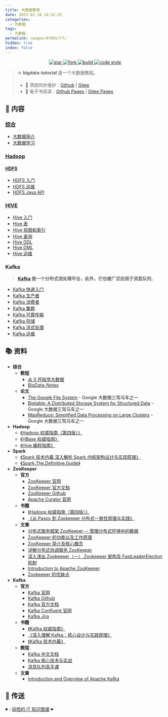 ```yaml
---
title: 大数据教程
date: 2023-02-10 14:52:25
categories:
  - 大数据
tags:
  - 大数据
permalink: /pages/0789a777/
hidden: true
index: false
---
```


<p align="center">

  <a href="https://github.com/dunwu/bigdata-tutorial">
      <img alt="star" class="no-zoom" src="https://img.shields.io/github/stars/dunwu/bigdata-tutorial?style=for-the-badge">
  </a>

  <a href="https://github.com/dunwu/bigdata-tutorial">
      <img alt="fork" class="no-zoom" src="https://img.shields.io/github/forks/dunwu/bigdata-tutorial?style=for-the-badge">
  </a>

  <a href="https://github.com/dunwu/bigdata-tutorial/commits/master">
      <img alt="build" class="no-zoom" src="https://img.shields.io/github/actions/workflow/status/dunwu/bigdata-tutorial/deploy.yml?style=for-the-badge">
  </a>

  <a href="https://creativecommons.org/licenses/by-nc-sa/4.0/deed.zh">
      <img alt="code style" class="no-zoom" src="https://img.shields.io/github/license/dunwu/bigdata-tutorial?style=for-the-badge">
  </a>

</p>

> ☕ **bigdata-tutorial** 是一个大数据教程。
>
> - 🔁 项目同步维护：[Github](https://github.com/dunwu/bigdata-tutorial/) | [Gitee](https://gitee.com/turnon/bigdata-tutorial/)
> - 📖 电子书阅读：[Github Pages](https://dunwu.github.io/bigdata-tutorial/) | [Gitee Pages](http://turnon.gitee.io/bigdata-tutorial/)

## 📖 内容

### [综合](00.综合)

- [大数据简介](00.综合/01.大数据简介.md)
- [大数据学习](00.综合/02.大数据学习.md)

### [Hadoop](01.hadoop)

#### [HDFS](01.hadoop/01.hdfs)

- [HDFS 入门](01.hadoop/01.hdfs/01.HDFS入门.md)
- [HDFS 运维](01.hadoop/01.hdfs/02.HDFS运维.md)
- [HDFS Java API](01.hadoop/01.hdfs/03.HDFSJavaApi.md)

### [HIVE](02.hive)

- [Hive 入门](02.hive/01.Hive入门.md)
- [Hive 表](02.hive/02.Hive表.md)
- [Hive 视图和索引](02.hive/03.Hive视图和索引.md)
- [Hive 查询](02.hive/04.Hive查询.md)
- [Hive DDL](02.hive/05.HiveDDL.md)
- [Hive DML](02.hive/06.HiveDML.md)
- [Hive 运维](02.hive/07.Hive运维.md)

### Kafka

> **[Kafka](https://dunwu.github.io/waterdrop/pages/260fb327/) 是一个分布式流处理平台，此外，它也被广泛应用于消息队列**。

- [Kafka 快速入门](https://dunwu.github.io/waterdrop/pages/838a5f6a/)
- [Kafka 生产者](https://dunwu.github.io/waterdrop/pages/f49f3bd2/)
- [Kafka 消费者](https://dunwu.github.io/waterdrop/pages/4952bbd2/)
- [Kafka 集群](https://dunwu.github.io/waterdrop/pages/32977605/)
- [Kafka 可靠传输](https://dunwu.github.io/waterdrop/pages/4c187841/)
- [Kafka 存储](https://dunwu.github.io/waterdrop/pages/4d7aaaa2/)
- [Kafka 流式处理](https://dunwu.github.io/waterdrop/pages/640d44c6/)
- [Kafka 运维](https://dunwu.github.io/waterdrop/pages/91694ba0/)

## 📚 资料

- **综合**
  - **教程**
    - [从 0 开始学大数据](https://time.geekbang.org/column/intro/100020201)
    - [BigData-Notes](https://github.com/heibaiying/BigData-Notes)
  - **论文**
    - [The Google File System](https://static.googleusercontent.com/media/research.google.com/zh-CN//archive/gfs-sosp2003.pdf) - Google 大数据三驾马车之一
    - [Bigtable: A Distributed Storage System for Structured Data](https://static.googleusercontent.com/media/research.google.com/zh-CN//archive/bigtable-osdi06.pdf) - Google 大数据三驾马车之一
    - [MapReduce: Simplified Data Processing on Large Clusters](https://static.googleusercontent.com/media/research.google.com/zh-CN//archive/mapreduce-osdi04.pdf) - Google 大数据三驾马车之一
- **Hadoop**
  - [《Hadoop 权威指南（第四版）》](https://item.jd.com/12109713.html)
  - [《HBase 权威指南》](https://book.douban.com/subject/10748460/)
  - [《Hive 编程指南》](https://book.douban.com/subject/25791255/)
- **Spark**
  - [《Spark 技术内幕 深入解析 Spark 内核架构设计与实现原理》](https://book.douban.com/subject/26649141/)
  - [《Spark.The.Definitive.Guide》](https://book.douban.com/subject/27035127/)
- **ZooKeeper**
  - **官方**
    - [ZooKeeper 官网](http://zookeeper.apache.org/)
    - [ZooKeeper 官方文档](https://cwiki.apache.org/confluence/display/ZOOKEEPER)
    - [ZooKeeper Github](https://github.com/apache/zookeeper)
    - [Apache Curator 官网](http://curator.apache.org/)
  - **书籍**
    - [《Hadoop 权威指南（第四版）》](https://item.jd.com/12109713.html)
    - [《从 Paxos 到 Zookeeper 分布式一致性原理与实践》](https://item.jd.com/11622772.html)
  - **文章**
    - [分布式服务框架 ZooKeeper -- 管理分布式环境中的数据](https://www.ibm.com/developerworks/cn/opensource/os-cn-zookeeper/index.html)
    - [ZooKeeper 的功能以及工作原理](https://www.cnblogs.com/felixzh/p/5869212.html)
    - [ZooKeeper 简介及核心概念](https://github.com/heibaiying/BigData-Notes/blob/master/notes/ZooKeeper%E7%AE%80%E4%BB%8B%E5%8F%8A%E6%A0%B8%E5%BF%83%E6%A6%82%E5%BF%B5.md)
    - [详解分布式协调服务 ZooKeeper](https://draveness.me/zookeeper-chubby)
    - [深入浅出 Zookeeper（一） Zookeeper 架构及 FastLeaderElection 机制](http://www.jasongj.com/zookeeper/fastleaderelection/)
    - [Introduction to Apache ZooKeeper](https://www.slideshare.net/sauravhaloi/introduction-to-apache-zookeeper)
    - [Zookeeper 的优缺点](https://blog.csdn.net/wwwsq/article/details/7644445)
- **Kafka**
  - **官方**
    - [Kafka 官网](http://kafka.apache.org/)
    - [Kafka Github](https://github.com/apache/kafka)
    - [Kafka 官方文档](https://kafka.apache.org/documentation/)
    - [Kafka Confluent 官网](http://kafka.apache.org/)
    - [Kafka Jira](https://issues.apache.org/jira/projects/KAFKA?selectedItem=com.atlassian.jira.jira-projects-plugin:components-page)
  - **书籍**
    - [《Kafka 权威指南》](https://item.jd.com/12270295.html)
    - [《深入理解 Kafka：核心设计与实践原理》](https://item.jd.com/12489649.html)
    - [《Kafka 技术内幕》](https://item.jd.com/12234113.html)
  - **教程**
    - [Kafka 中文文档](https://github.com/apachecn/kafka-doc-zh)
    - [Kafka 核心技术与实战](https://time.geekbang.org/column/intro/100029201)
    - [消息队列高手课](https://time.geekbang.org/column/intro/100032301)
  - **文章**
    - [Introduction and Overview of Apache Kafka](https://www.slideshare.net/mumrah/kafka-talk-tri-hug)

## 🚪 传送

◾ 💧 [钝悟的 IT 知识图谱](https://dunwu.github.io/waterdrop/) ◾